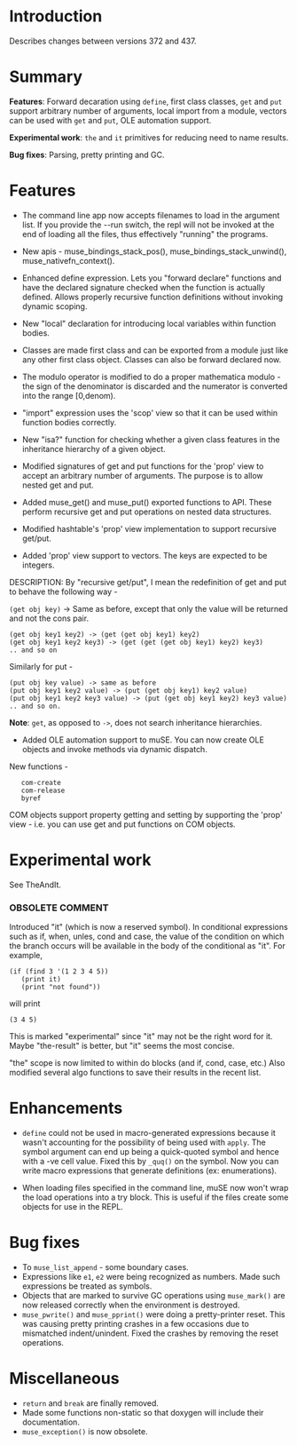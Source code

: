 # Introduction #

Describes changes between versions 372 and 437.

# Summary #

**Features**: Forward decaration using `define`, first class classes, `get` and `put` support arbitrary number of arguments, local import from a module, vectors can be used with `get` and `put`, OLE automation support.

**Experimental work**: `the` and `it` primitives for reducing need to name results.

**Bug fixes**:  Parsing, pretty printing and GC.

# Features #

  * The command line app now accepts filenames to load in the argument list. If you provide the --run switch, the repl will not be invoked at the end of loading all the files, thus effectively "running" the programs.

  * New apis - muse\_bindings\_stack\_pos(), muse\_bindings\_stack\_unwind(), muse\_nativefn\_context().

  * Enhanced define expression. Lets you "forward declare" functions and have the declared signature checked when the function is actually defined. Allows properly recursive function definitions without invoking dynamic scoping.

  * New "local" declaration for introducing local variables within function bodies.

  * Classes are made first class and can be exported from a module just like any other first class object. Classes can also be forward declared now.

  * The modulo operator is modified to do a proper mathematica modulo - the sign of the denominator is discarded and the numerator is converted into the range [0,denom).

  * "import" expression uses the 'scop' view so that it can be used within function bodies correctly.

  * New "isa?" function for checking whether a given class features in the inheritance hierarchy of a given object.

  * Modified signatures of get and put functions for the 'prop' view to accept an arbitrary number of arguments. The purpose is to allow nested get and put.

  * Added muse\_get() and muse\_put() exported functions to API. These perform recursive get and put operations on nested data structures.

  * Modified hashtable's 'prop' view implementation to support recursive get/put.

  * Added 'prop' view support to vectors. The keys are expected to be integers.

DESCRIPTION: By "recursive get/put", I mean the redefinition of get and put to
behave the following way -

`(get obj key)` -> Same as before, except that only the value will be returned
and not the cons pair.
```
(get obj key1 key2) -> (get (get obj key1) key2)
(get obj key1 key2 key3) -> (get (get (get obj key1) key2) key3)
.. and so on
```

Similarly for put -
```
(put obj key value) -> same as before
(put obj key1 key2 value) -> (put (get obj key1) key2 value)
(put obj key1 key2 key3 value) -> (put (get obj key1 key2) key3 value)
.. and so on.
```

**Note**: `get`, as opposed to `->`, does not search inheritance hierarchies.

  * Added OLE automation support to muSE.
You can now create OLE objects and invoke methods
via dynamic dispatch.

New functions -
```
   com-create
   com-release
   byref
```

COM objects support property getting and setting by supporting the
'prop' view - i.e. you can use get and put functions on COM objects.


# Experimental work #

See TheAndIt.

### OBSOLETE COMMENT ###
Introduced "it" (which is now a reserved symbol). In conditional
expressions such as if, when, unles, cond and case, the value of
the condition on which the branch occurs will be available in the
body of the conditional as "it". For example,

```
(if (find 3 '(1 2 3 4 5))
   (print it)
   (print "not found"))
```

will print

```
(3 4 5)
```

This is marked "experimental" since "it" may not be the right word
for it. Maybe "the-result" is better, but "it" seems the most concise.

"the" scope is now limited to within do blocks (and if, cond, case, etc.)
Also modified several algo functions to save their results in the recent list.

# Enhancements #

  * `define` could not be used in macro-generated expressions because it wasn't accounting for the possibility of being used with `apply`. The symbol argument can end up being a quick-quoted symbol and hence with a -ve cell value. Fixed this by `_quq()` on the symbol. Now you can write macro expressions that generate definitions (ex: enumerations).

  * When loading files specified in the command line, muSE now won't wrap the load operations into a try block. This is useful if the files create some objects for use in the REPL.

# Bug fixes #

  * To `muse_list_append` - some boundary cases.
  * Expressions like `e1`, `e2` were being recognized as numbers. Made such expressions be treated as symbols.
  * Objects that are marked to survive GC operations using `muse_mark()` are now released correctly when the environment is destroyed.
  * `muse_pwrite()` and `muse_pprint()` were doing a pretty-printer reset. This was causing pretty printing crashes in a few occasions due to mismatched indent/unindent. Fixed the crashes by removing the reset operations.

# Miscellaneous #

  * `return` and `break` are finally removed.
  * Made some functions non-static so that doxygen will include their documentation.
  * `muse_exception()` is now obsolete.